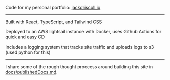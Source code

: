 Code for my personal portfolio: [jackdriscoll.io](https://jackdriscoll.io)

---------------------------------------

Built with React, TypeScript, and Tailwind CSS
  
Deployed to an AWS lightsail instance with Docker, uses Github Actions for quick and easy CD

Includes a logging system that tracks site traffic and uploads logs to s3 (used python for this)

-----------------------------------------

I share some of the rough thought proccess around building this site in [docs/publishedDocs.md](docs/publishedDocs.md).
